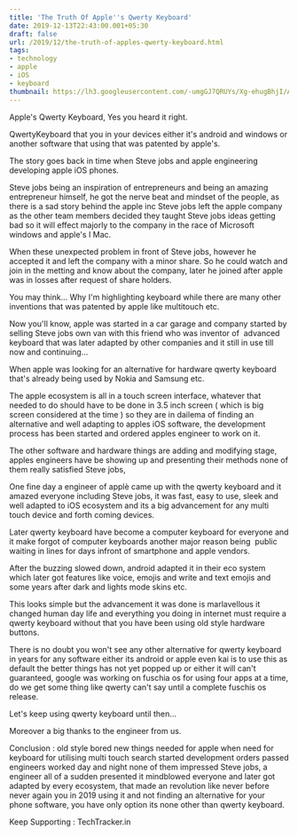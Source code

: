 ```yaml
---
title: 'The Truth Of Apple''s Qwerty Keyboard'
date: 2019-12-13T22:43:00.001+05:30
draft: false
url: /2019/12/the-truth-of-apples-qwerty-keyboard.html
tags: 
- technology
- apple
- iOS
- keyboard
thumbnail: https://lh3.googleusercontent.com/-umgGJ7QRUYs/Xg-ehugBhjI/AAAAAAAAAfg/wv4olhwun-INNgaceyQ1aNco7-vd5HoSQCLcBGAsYHQ/s1600/IMG_20200104_013300_400.jpg
---
```


  

Apple's Qwerty Keyboard, Yes you heard it right.

QwertyKeyboard that you in your devices either it's android and windows or another software that using that was patented by apple's.

  

The story goes back in time when Steve jobs and apple engineering developing apple iOS phones.

  

Steve jobs being an inspiration of entrepreneurs and being an amazing entrepreneur himself, he got the nerve beat and mindset of the people, as there is a sad story behind the apple inc Steve jobs left the apple company as the other team members decided they taught Steve jobs ideas getting bad so it will effect majorly to the company in the race of Microsoft windows and apple's I Mac.

  

When these unexpected problem in front of Steve jobs, however he accepted it and left the company with a minor share. So he could watch and join in the metting and know about the company, later he joined after apple was in losses after request of share holders.

  

You may think... Why I'm highlighting keyboard while there are many other inventions that was patented by apple like multitouch etc.

  

Now you'll know, apple was started in a car garage and company started by selling Steve jobs own van with this friend who was inventor of  advanced keyboard that was later adapted by other companies and it still in use till now and continuing...

  

When apple was looking for an alternative for hardware qwerty keyboard that's already being used by Nokia and Samsung etc.

  

The apple ecosystem is all in a touch screen interface, whatever that needed to do should have to be done in 3.5 inch screen ( which is big screen considered at the time ) so they are in dailema of finding an alternative and well adapting to apples iOS software, the development process has been started and ordered apples engineer to work on it.

  

The other software and hardware things are adding and modifying stage, apples engineers have be showing up and presenting their methods none of them really satisfied Steve jobs,

  

One fine day a engineer of applè came up with the qwerty keyboard and it amazed everyone including Steve jobs, it was fast, easy to use, sleek and well adapted to iOS ecosystem and its a big advancement for any multi touch device and forth coming devices.

  

Later qwerty keyboard have become a computer keyboard for everyone and it make forgot of computer keyboards another major reason being  public waiting in lines for days infront of smartphone and apple vendors.

  

After the buzzing slowed down, android adapted it in their eco system which later got features like voice, emojis and write and text emojis and some years after dark and lights mode skins etc. 

  

This looks simple but the advancement it was done is marlavellous it changed human day life and everything you doing in internet must require a qwerty keyboard without that you have been using old style hardware buttons.

  

There is no doubt you won't see any other alternative for qwerty keyboard in years for any software either its android or apple even kai is to use this as default the better things has not yet popped up or either it will can't guaranteed, google was working on fuschia os for using four apps at a time, do we get some thing like qwerty can't say until a complete fuschis os release.

  

Let's keep using qwerty keyboard until then... 

  

Moreover a big thanks to the engineer from us.

  

Conclusion : old style bored new things needed for apple when need for keyboard for utilising multi touch search started development orders passed engineers worked day and night none of them impressed Steve jobs, a engineer all of a sudden presented it mindblowed everyone and later got adapted by every ecosystem, that made an revolution like never before never again you in 2019 using it and not finding an alternative for your phone software, you have only option its none other than qwerty keyboard.

  

Keep Supporting : TechTracker.in